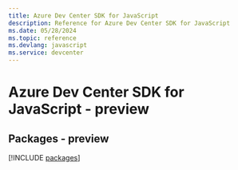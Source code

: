 ```yaml
---
title: Azure Dev Center SDK for JavaScript
description: Reference for Azure Dev Center SDK for JavaScript
ms.date: 05/28/2024
ms.topic: reference
ms.devlang: javascript
ms.service: devcenter
---
```

# Azure Dev Center SDK for JavaScript - preview
## Packages - preview
[!INCLUDE [packages](dev-center-index.md)]